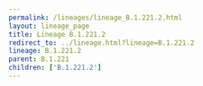 ```yaml
---
permalink: /lineages/lineage_B.1.221.2.html
layout: lineage_page
title: Lineage B.1.221.2
redirect_to: ../lineage.html?lineage=B.1.221.2
lineage: B.1.221.2
parent: B.1.221
children: ['B.1.221.2']
---
```

